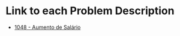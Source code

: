 # Link to each Problem Description
* [1048 - Aumento de Salário](https://www.urionlinejudge.com.br/judge/pt/problems/view/1048)
